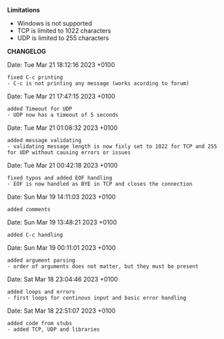 __Limitations__
- Windows is not supported
- TCP is limited to 1022 characters
- UDP is limited to 255 characters


__CHANGELOG__

Date:   Tue Mar 21 18:12:16 2023 +0100

    fixed C-c printing
    - C-c is not printing any message (works acording to forum)


Date:   Tue Mar 21 17:47:15 2023 +0100

    added Timeout for UDP
    - UDP now has a timeout of 5 seconds


Date:   Tue Mar 21 01:08:32 2023 +0100

    added message validating
    - validating message length is now fixly set to 1022 for TCP and 255 for UDP without causing errors or issues


Date:   Tue Mar 21 00:42:18 2023 +0100

    fixed typos and added EOF handling
    - EOF is now handled as BYE in TCP and closes the connection


Date:   Sun Mar 19 14:11:03 2023 +0100

    added comments


Date:   Sun Mar 19 13:48:21 2023 +0100

    added C-c handling


Date:   Sun Mar 19 00:11:01 2023 +0100

    added argument parsing
    - order of arguments does not matter, but they must be present


Date:   Sat Mar 18 23:04:46 2023 +0100

    added loops and errors
    - first loops for continous input and basic error handling


Date:   Sat Mar 18 22:51:07 2023 +0100

    added code from stubs
    - added TCP, UDP and libraries
